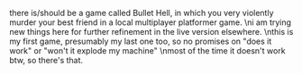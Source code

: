 there is/should be a game called Bullet Hell, in which you very violently murder your best friend in a local multiplayer platformer game.
\ni am trying new things here for further refinement in the live version elsewhere.
\nthis is my first game, presumably my last one too, so no promises on "does it work" or "won't it explode my machine"
\nmost of the time it doesn't work btw, so there's that.
